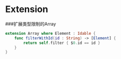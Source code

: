 # Extension

###扩展类型限制的Array

```swift
extension Array where Element : Idable {
    func filterWithId(id : String) -> [Element] {
        return self.filter { $0.id == id }
    }
}
```
